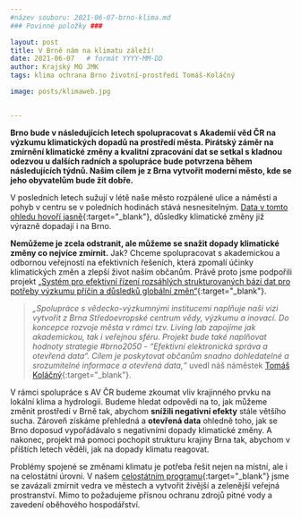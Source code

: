```yaml
---
#název souboru: 2021-06-07-brno-klima.md
### Povinné položky ###

layout: post
title: V Brně nám na klimatu záleží!
date: 2021-06-07   # formát YYYY-MM-DD
author: Krajský MO JMK
tags: klima ochrana Brno životní-prostředí Tomáš-Koláčný 

image: posts/klimaweb.jpg


---
```

**Brno bude v následujících letech spolupracovat s Akademií věd ČR na výzkumu klimatických dopadů na prostředí města. Pirátský záměr na zmírnění klimatické změny a kvalitní zpracování dat se setkal s kladnou odezvou u dalších radních a spolupráce bude potvrzena během následujících týdnů. Našim cílem je z Brna vytvořit moderní město, kde se jeho obyvatelům bude žít dobře.** 

V posledních letech sužují v létě naše město rozpálené ulice a náměstí a pohyb v centru se v poledních hodinách stává nesnesitelným. [Data v tomto ohledu hovoří jasně](https://www.seznamzpravy.cz/clanek/brno-bude-jako-spanelska-malaga-klimaticka-zmena-dopada-na-zdravi-kazdeho-varuje-vedec-76772){:target="_blank"}, důsledky klimatické změny již  výrazně dopadají i na Brno. 

**Nemůžeme je zcela odstranit, ale můžeme se snažit dopady klimatické změny co nejvíce zmírnit.** Jak? Chceme spolupracovat s akademickou a odbornou veřejností na efektivních řešeních, která zpomalí účinky klimatických změn a zlepší život našim občanům. Právě proto jsme podpořili projekt [„Systém pro efektivní řízení rozsáhlých strukturovaných bází dat pro potřeby výzkumu příčin a důsledků globální změn“](https://www.brno.cz/brno-aktualne/tiskovy-servis/tiskove-zpravy/a/mesto-se-pripoji-k-akademii-ved-v-projektu-ke-zmirneni-klimatickych-zmen/){:target="_blank"}.

> *„Spolupráce s vědecko-výzkumnými institucemi naplňuje naši vizi vytvořit z Brna Středoevropské centrum vědy, výzkumu a inovací. Do koncepce rozvoje města v rámci tzv. Living lab zapojíme jak akademickou, tak i veřejnou sféru. Projekt bude také naplňovat hodnoty strategie #brno2050 - “Efektivní elektronická správa a otevřená data“. Cílem je poskytovat  občanům snadno dohledatelné a srozumitelné informace a otevřená data,“* uvedl náš náměstek [Tomáš Koláčný](https://jihomoravsky.pirati.cz/lide/tomas-kolacny/){:target="_blank"}.
> 

V rámci spolupráce s AV ČR budeme zkoumat vliv krajinného prvku na lokální klima a hydrologii. Budeme hledat odpovědi na to, jak můžeme změnit prostředí v Brně tak, abychom **snížili negativní efekty** stále většího sucha. Zároveň získáme přehledná a **otevřená data** ohledně toho, jak se Brno doposud vypořádávalo s negativními dopady klimatické změny. A nakonec, projekt má pomoci pochopit strukturu krajiny Brna tak, abychom v příštích letech věděli, jak na dopady klimatu reagovat.

Problémy spojené se změnami klimatu je potřeba řešit nejen na místní, ale i na celostátní úrovni. V našem [celostátním programu](https://www.piratiastarostove.cz/program/resort/zivotni-prostredi/){:target="_blank"} jsme se zavázali zmírnit vedra ve městech a vytvořit živější a zelenější veřejná prostranství. Mimo to požadujeme přísnou ochranu zdrojů pitné vody a zavedení oběhového hospodářství. 


